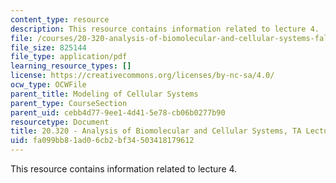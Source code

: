 ```yaml
---
content_type: resource
description: This resource contains information related to lecture 4.
file: /courses/20-320-analysis-of-biomolecular-and-cellular-systems-fall-2012/fa099bb81ad06cb2bf34503418179612_MIT20_320F12_Lecture4.pdf
file_size: 825144
file_type: application/pdf
learning_resource_types: []
license: https://creativecommons.org/licenses/by-nc-sa/4.0/
ocw_type: OCWFile
parent_title: Modeling of Cellular Systems
parent_type: CourseSection
parent_uid: cebb4d77-9ee1-4d41-5e78-cb06b0277b90
resourcetype: Document
title: 20.320 - Analysis of Biomolecular and Cellular Systems, TA Lecture Note 4
uid: fa099bb8-1ad0-6cb2-bf34-503418179612
---
```

This resource contains information related to lecture 4.